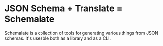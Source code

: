 # JSON Schema + Translate = Schemalate

Schemalate is a collection of tools for generating various things from JSON schemas. It's useable
both as a library and as a CLI.
